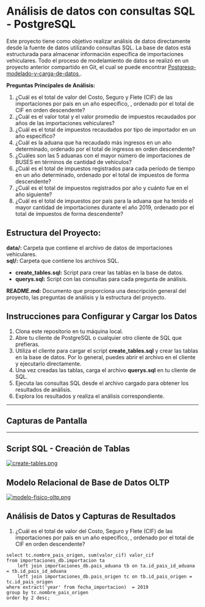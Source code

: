 # Análisis de datos con consultas SQL - PostgreSQL

Este proyecto tiene como objetivo realizar análisis de datos directamente desde la fuente de datos utilizando consultas SQL. La base de datos está estructurada para almacenar información específica de importaciones vehiculares. Todo el proceso de modelamiento de datos se realizó en un proyecto anterior compartido en Git, el cual se puede encontrar <a href="https://github.com/jcarlosmamanidelacruz/Postgresq-modelado-y-carga-de-datos" target="_blank"> Postgresq-modelado-y-carga-de-datos </a>.

**Preguntas Principales de Análisis:**

1.   ¿Cuál es el total de valor del Costo, Seguro y Flete (CIF) de las importaciones por país en un año específico, , ordenado por el total de CIF en orden descendente?
2.   ¿Cuál es el valor total y el valor promedio de impuestos recaudados por años de las importaciones vehiculares?
3.   ¿Cuál es el total de impuestos recaudados por tipo de importador en un año específico?
4.   ¿Cuál es la aduana que ha recaudado más ingresos en un año determinado, ordenado por el total de ingresos en orden descendente?
5.   ¿Cuáles son las 5 aduanas con el mayor número de importaciones de BUSES en términos de cantidad de vehículos?
6.   ¿Cuál es el total de impuestos registrados para cada período de tiempo en un año determinado, ordenado por el total de impuestos de forma descendente?
7.   ¿Cuál es el total de impuestos registrados por año y cuánto fue en el año siguiente?
8.   ¿Cuál es el total de impuestos por país para la aduana que ha tenido el mayor cantidad de importaciones durante el año 2019, ordenado por el total de impuestos de forma descendente?

## Estructura del Proyecto:

**data/:** Carpeta que contiene el archivo de datos de importaciones vehiculares.<br>
**sql/:** Carpeta que contiene los archivos SQL.

   - **create_tables.sql:** Script para crear las tablas en la base de datos.
   - **querys.sql:** Script con las consultas para cada pregunta de análisis.

**README.md:** Documento que proporciona una descripción general del proyecto, las preguntas de análisis y la estructura del proyecto.

## Instrucciones para Configurar y Cargar los Datos

1. Clona este repositorio en tu máquina local.
2. Abre tu cliente de PostgreSQL o cualquier otro cliente de SQL que prefieras.
3. Utiliza el cliente para cargar el script **create_tables.sql** y crear las tablas en la base de datos. Por lo general, puedes abrir el archivo en el cliente y ejecutarlo directamente.
4. Una vez creadas las tablas, carga el archivo **querys.sql** en tu cliente de SQL.
5. Ejecuta las consultas SQL desde el archivo cargado para obtener los resultados de análisis.
6. Explora los resultados y realiza el análisis correspondiente.

------------
## Capturas de Pantalla
------------

## Script SQL - Creación de Tablas

[![create-tables.png](https://i.postimg.cc/mgX2KN3K/create-tables.png)](https://postimg.cc/ts6jx6Mz)

## Modelo Relacional de Base de Datos OLTP

[![modelo-fisico-oltp.png](https://i.postimg.cc/DyN17wwF/modelo-fisico-oltp.png)](https://postimg.cc/mtQPwR96)

## Análisis de Datos y Capturas de Resultados

1.   ¿Cuál es el total de valor del Costo, Seguro y Flete (CIF) de las importaciones por país en un año específico, , ordenado por el total de CIF en orden descendente?

	select tc.nombre_pais_origen, sum(valor_cif) valor_cif
	from importaciones_db.importacion ta
		left join importaciones_db.pais_aduana tb on ta.id_pais_id_aduana = tb.id_pais_id_aduana
		left join importaciones_db.pais_origen tc on tb.id_pais_origen = tc.id_pais_origen
	where extract('year' from fecha_importacion)  = 2019
	group by tc.nombre_pais_origen
	order by 2 desc;
 

